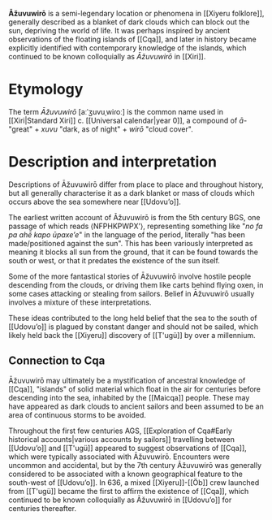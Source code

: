 **Āžuvuwirō** is a semi-legendary location or phenomena in [[Xiyeru folklore]], generally described as a blanket of dark clouds which can block out the sun, depriving the world of life. It was perhaps inspired by ancient observations of the floating islands of [[Cqa]], and later in history became explicitly identified with contemporary knowledge of the islands, which  continued to be known colloquially as *Āžuvuwirō* in [[Xiri]].
# Etymology
The term *Āžuvuwirō* [aːˈʒuvuˌwiɾoː] is the common name used in [[Xiri|Standard Xiri]] c. [[Universal calendar|year 0]], a compound of *ā-* "great" + *xuvu* "dark, as of night" + *wirō* "cloud cover".
# Description and interpretation
Descriptions of Āžuvuwirō differ from place to place and throughout history, but all generally characterise it as a dark blanket or mass of clouds which occurs above the sea somewhere near [[Udovuʼo]].

The earliest written account of Āžuvuwirō is from the 5th century BGS, one passage of which reads ⟨NFPHKPWPXʼ⟩, representing something like "*no fa pa ahē kapo ūpaxeʼe*" in the language of the period, literally "has been made/positioned against the sun". This has been variously interpreted as meaning it blocks all sun from the ground, that it can be found towards the south or west, or that it predates the existence of the sun itself.

Some of the more fantastical stories of Āžuvuwirō involve hostile people descending from the clouds, or driving them like carts behind flying oxen, in some cases attacking or stealing from sailors. Belief in Āžuvuwirō usually involves a mixture of these interpretations.

These ideas contributed to the long held belief that the sea to the south of [[Udovuʼo]] is plagued by constant danger and should not be sailed, which likely held back the [[Xiyeru]] discovery of [[T'ugü]] by over a millennium.
## Connection to Cqa
Āžuvuwirō may ultimately be a mystification of ancestral knowledge of [[Cqa]], "islands" of solid material which float in the air for centuries before descending into the sea, inhabited by the [[Maicqa]] people. These may have appeared as dark clouds to ancient sailors and been assumed to be an area of continuous storms to be avoided.

Throughout the first few centuries AGS, [[Exploration of Cqa#Early historical accounts|various accounts by sailors]] travelling between [[Udovuʼo]] and [[T'ugü]] appeared to suggest observations of [[Cqa]], which were typically associated with Āžuvuwirō. Encounters were uncommon and accidental, but by the 7th century Āžuvuwirō was generally considered to be associated with a known geographical feature to the south-west of [[Udovuʼo]]. In 636, a mixed [[Xiyeru]]-[[Öb]] crew launched from [[T'ugü]] became the first to affirm the existence of [[Cqa]], which continued to be known colloquially as Āžuvuwirō in [[Udovuʼo]] for centuries thereafter.